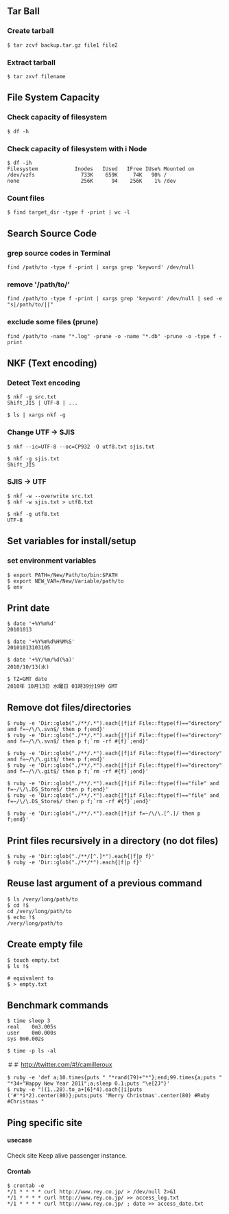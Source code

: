 ## Tar Ball
### Create tarball
    $ tar zcvf backup.tar.gz file1 file2

### Extract tarball
    $ tar zxvf filename

## File System Capacity
### Check capacity of filesystem
    $ df -h

### Check capacity of filesystem with i Node
    $ df -ih
    Filesystem            Inodes   IUsed   IFree IUse% Mounted on
    /dev/vzfs               733K    659K     74K   90% /
    none                    256K      94    256K    1% /dev

### Count files
    $ find target_dir -type f -print | wc -l

## Search Source Code
### grep source codes in Terminal
    find /path/to -type f -print | xargs grep 'keyword' /dev/null

### remove '/path/to/'
    find /path/to -type f -print | xargs grep 'keyword' /dev/null | sed -e "s|/path/to/||"

### exclude some files (prune)
    find /path/to -name "*.log" -prune -o -name "*.db" -prune -o -type f -print

## NKF (Text encoding)
### Detect Text encoding
    $ nkf -g src.txt 
    Shift_JIS | UTF-8 | ...
    
    $ ls | xargs nkf -g

### Change UTF -> SJIS
    $ nkf --ic=UTF-8 --oc=CP932 -O utf8.txt sjis.txt
    
    $ nkf -g sjis.txt 
    Shift_JIS
    
### SJIS -> UTF
    $ nkf -w --overwrite src.txt
    $ nkf -w sjis.txt > utf8.txt
    
    $ nkf -g utf8.txt
    UTF-8

## Set variables for install/setup
### set environment variables
    $ export PATH=/New/Path/to/bin:$PATH
    $ export NEW_VAR=/New/Variable/path/to
    $ env

## Print date

    $ date '+%Y%m%d'
    20101013
    
    $ date '+%Y%m%d%H%M%S'
    20101013103105
    
    $ date '+%Y/%m/%d(%a)'
    2010/10/13(水)
    
    $ TZ=GMT date
    2010年 10月13日 水曜日 01時39分19秒 GMT

## Remove dot files/directories

    $ ruby -e 'Dir::glob("./**/.*").each{|f|if File::ftype(f)=="directory" and f=~/\/\.svn$/ then p f;end}'
    $ ruby -e 'Dir::glob("./**/.*").each{|f|if File::ftype(f)=="directory" and f=~/\/\.svn$/ then p f;`rm -rf #{f}`;end}'
    
    $ ruby -e 'Dir::glob("./**/.*").each{|f|if File::ftype(f)=="directory" and f=~/\/\.git$/ then p f;end}'
    $ ruby -e 'Dir::glob("./**/.*").each{|f|if File::ftype(f)=="directory" and f=~/\/\.git$/ then p f;`rm -rf #{f}`;end}'
    
    $ ruby -e 'Dir::glob("./**/.*").each{|f|if File::ftype(f)=="file" and f=~/\/\.DS_Store$/ then p f;end}'
    $ ruby -e 'Dir::glob("./**/.*").each{|f|if File::ftype(f)=="file" and f=~/\/\.DS_Store$/ then p f;`rm -rf #{f}`;end}'
    
    $ ruby -e 'Dir::glob("./**/.*").each{|f|if f=~/\/\.[^.]/ then p f;end}'

## Print files recursively in a directory (no dot files)

    $ ruby -e 'Dir::glob("./**/[^.]*").each{|f|p f}'
    $ ruby -e 'Dir::glob("./**/*").each{|f|p f}'
    
## Reuse last argument of a previous command

    $ ls /very/long/path/to
    $ cd !$
    cd /very/long/path/to
    $ echo !$
    /very/long/path/to

## Create empty file

    $ touch empty.txt
    $ ls !$
    
    # equivalent to
    $ > empty.txt

## Benchmark commands

    $ time sleep 3
    real	0m3.005s
    user	0m0.000s
    sys	0m0.002s

    $ time -p ls -al

＃＃  http://twitter.com/#!/camilleroux

    $ ruby -e 'def a;10.times{puts " "*rand(79)+"*"};end;99.times{a;puts " "*34+"Happy New Year 2011";a;sleep 0.1;puts "\e[2J"}'
    $ ruby -e "((1..20).to_a+[6]*4).each{|i|puts ('#'*i*2).center(80)};puts;puts 'Merry Christmas'.center(80) #Ruby #Christmas "
    

## Ping specific site

#### usecase

Check site
Keep alive passenger instance.

#### Crontab

    $ crontab -e
    */1 * * * * curl http://www.rey.co.jp/ > /dev/null 2>&1
    */1 * * * * curl http://www.rey.co.jp/ >> access_log.txt
    */1 * * * * curl http://www.rey.co.jp/ ; date >> access_date.txt
